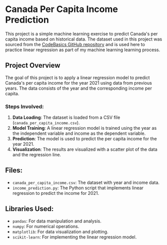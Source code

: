 # Canada Per Capita Income Prediction

This project is a simple machine learning exercise to predict Canada's per capita income based on historical data. The dataset used in this project was sourced from the [CodeBasics GitHub repository](https://github.com/codebasics) and is used here to practice linear regression as part of my machine learning learning process.

## Project Overview
The goal of this project is to apply a linear regression model to predict Canada's per capita income for the year 2021 using data from previous years. The data consists of the year and the corresponding income per capita.

### Steps Involved:
1. **Data Loading**: The dataset is loaded from a CSV file (`canada_per_capita_income.csv`).
2. **Model Training**: A linear regression model is trained using the year as the independent variable and income as the dependent variable.
3. **Prediction**: The model is used to predict the per capita income for the year 2021.
4. **Visualization**: The results are visualized with a scatter plot of the data and the regression line.

## Files:
- `canada_per_capita_income.csv`: The dataset with year and income data.
- `income_prediction.py`: The Python script that implements linear regression to predict the income for 2021.

## Libraries Used:
- `pandas`: For data manipulation and analysis.
- `numpy`: For numerical operations.
- `matplotlib`: For data visualization and plotting.
- `scikit-learn`: For implementing the linear regression model.
